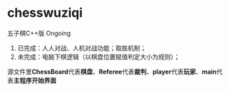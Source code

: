# chesswuziqi
五子棋C++版 Ongoing
1. 已完成：人人对战、人机对战功能；取胜机制；
2. 未完成：电脑下棋逻辑（以棋盘位置赋值判定大小为规则）；

源文件里**ChessBoard**代表**棋盘**、**Referee**代表**裁判**、**player**代表**玩家**、**main**代表**主程序开始界面**
